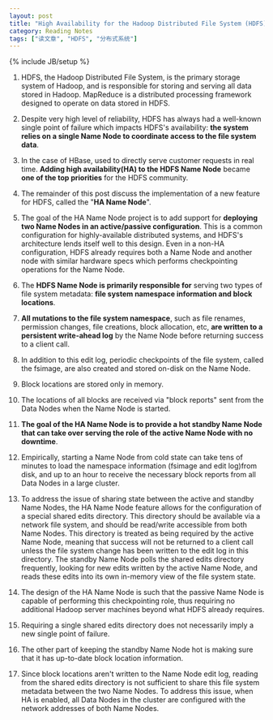 ```yaml
---
layout: post
title: "High Availability for the Hadoop Distributed File System (HDFS)"
category: Reading Notes 
tags: ["读文章", "HDFS", "分布式系统"]
---
```

{% include JB/setup %}

1. HDFS, the Hadoop Distributed File System, is the primary storage system of Hadoop, and is responsible for storing and serving all data stored in Hadoop. MapReduce is a distributed processing framework designed to operate on data stored in HDFS.

2. Despite very high level of reliability, HDFS has always had a well-known single point of failure which impacts HDFS's availability: **the system relies on a single Name Node to coordinate access to the file system data**.

3. In the case of HBase, used to directly serve customer requests in real time. **Adding high availability(HA) to the HDFS Name Node** became **one of the top priorities** for the HDFS community.

4. The remainder of this post discuss the implementation of a new feature for HDFS, called the "**HA Name Node**".

5. The goal of the HA Name Node project is to add support for **deploying two Name Nodes in an active/passive configuration**. This is a common configuration for highly-available distributed systems, and HDFS's architecture lends itself well to this design. Even in a non-HA configuration, HDFS already requires both a Name Node and another node with similar hardware specs which performs checkpointing operations for the Name Node.

6. The **HDFS Name Node is primarily responsible for** serving two types of file system metadata: **file system namespace information and block locations**.

7. **All mutations to the file system namespace**, such as file renames, permission changes, file creations, block allocation, etc, **are written to a persistent write-ahead log** by the Name Node before returning success to a client call. 

8. In addition to this edit log, periodic checkpoints of the file system, called the fsimage, are also created and stored on-disk on the Name Node. 

9. Block locations are stored only in memory.

10. The locations of all blocks are received via "block reports" sent from the Data Nodes when the Name Node is started.

11. **The goal of the HA Name Node is to provide a hot standby Name Node that can take over serving the role of the active Name Node with no downtime**.

12. Empirically, starting a Name Node from cold state can take tens of minutes to load the namespace information (fsimage and edit log)from disk, and up to an hour to receive the necessary block reports from all Data Nodes in a large cluster.

13. To address the issue of sharing state between the active and standby Name Nodes, the HA Name Node feature allows for the configuration of a special shared edits directory. This directory should be available via a network file system, and should be read/write accessible from both Name Nodes. This directory is treated as being required by the active Name Node, meaning that success will not be returned to a client call unless the file system change has been written to the edit log in this directory. The standby Name Node polls the shared edits directory frequently, looking for new edits written by the active Name Node, and reads these edits into its own in-memory view of the file system state.

14. The design of the HA Name Node is such that the passive Name Node is capable of performing this checkpointing role, thus requiring no additional Hadoop server machines beyond what HDFS already requires.

15. Requiring a single shared edits directory does not necessarily imply a new single point of failure.

16. The other part of keeping the standby Name Node hot is making sure that it has up-to-date block location information. 

17. Since block locations aren't written to the Name Node edit log, reading from the shared edits directory is not sufficient to share this file system metadata between the two Name Nodes. To address this issue, when HA is enabled, all Data Nodes in the cluster are configured with the network addresses of both Name Nodes.
